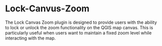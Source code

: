 # Lock-Canvus-Zoom
The Lock Canvas Zoom plugin is designed to provide users with the ability to lock or unlock the zoom functionality on the QGIS map canvas. This is particularly useful when users want to maintain a fixed zoom level while interacting with the map.
